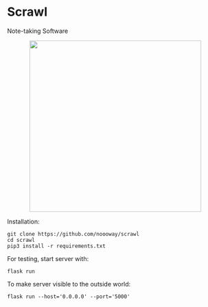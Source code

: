 # Scrawl
Note-taking Software

<p align="center">
    <a href="https://ibb.co/NLxdJrz">
       <img src="https://i.ibb.co/2jq1CSB/scrawl-v02.png" width="400"/>
    </a>
</p>

Installation:
``` shell
git clone https://github.com/noooway/scrawl
cd scrawl
pip3 install -r requirements.txt
```

For testing, start server with:
``` shell
flask run
```

To make server visible to the outside world:
``` shell
flask run --host='0.0.0.0' --port='5000'
```
